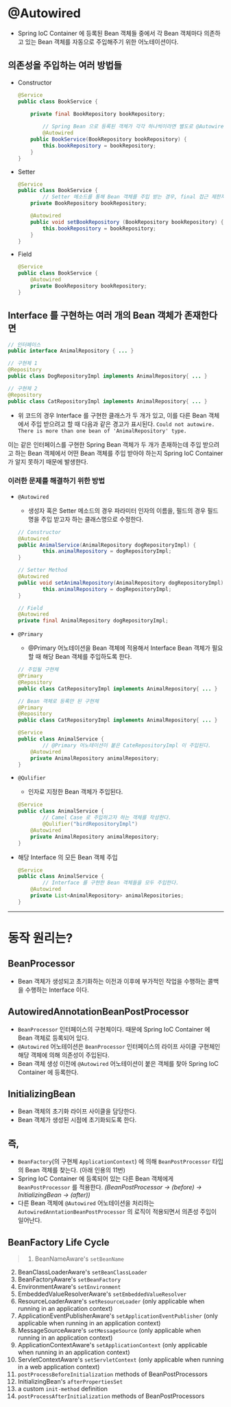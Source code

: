 # @Autowired

- Spring IoC Container 에 등록된 Bean 객체들 중에서 각 Bean 객체마다 의존하고 있는 Bean 객체를 자동으로 주입해주기 위한 어노테이션이다.

## 의존성을 주입하는 여러 방법들

- Constructor
    
    ```java
    @Service
    public class BookService {
    
        private final BookRepository bookRepository;
    		
    		// Spring Bean 으로 등록된 객체가 각각 하나씩이라면 별도로 @Autowired 어노테이션을 붙이지 않아도 주입이된다.
    		@Autowired
        public BookService(BookRepository bookRepository) {
            this.bookRepository = bookRepository;
        }
    }
    ```
    
- Setter
    
    ```java
    @Service
    public class BookService {
    		// Setter 메소드를 통해 Bean 객체를 주입 받는 경우, final 접근 제한자를 사용할 수 없다.
        private BookRepository bookRepository;
    
        @Autowired
        public void setBookRepository (BookRepository bookRepository) {
            this.bookRepository = bookRepository;
        }
    }
    ```
    
- Field
    
    ```java
    @Service
    public class BookService {
        @Autowired		
        private BookRepository bookRepository;
    }
    ```
    

## Interface 를 구현하는 여러 개의 Bean 객체가 존재한다면

```java
// 인터페이스
public interface AnimalRepository { ... }

// 구현체 1
@Repository
public class DogRepositoryImpl implements AnimalRepository{ ... }

// 구현체 2
@Repository
public class CatRepositoryImpl implements AnimalRepository{ ... }
```

- 위 코드의 경우 Interface 를 구현한 클래스가 두 개가 있고, 이를 다른 Bean 객체에서 주입 받으려고 할 때 다음과 같은 경고가 표시된다.
`Could not autowire. There is more than one bean of 'AnimalRepository' type.`

이는 같은 인터페이스를 구현한 Spring Bean 객체가 두 개가 존재하는데 주입 받으려고 하는 Bean 객체에서 어떤 Bean 객체를 주입 받아야 하는지 Spring IoC Container 가 알지 못하기 때문에 발생한다.

### 이러한 문제를 해결하기 위한 방법

- `@Autowired`
    - 생성자 혹은 Setter 메소드의 경우 파라미터 인자의 이름을, 필드의 경우 필드명을 주입 받고자 하는 클래스명으로 수정한다.
    
    ```java
    // Constructor
    @Autowired
    public AnimalService(AnimalRepository dogRepositoryImpl) {
    		this.animalRepository = dogRepositoryImpl;
    }
    
    // Setter Method
    @Autowired
    public void setAnimalRepository(AnimalRepository dogRepositoryImpl) {
    		this.animalRepository = dogRepositoryImpl;
    }
    
    // Field
    @Autowired
    private final AnimalRepository dogRepositoryImpl;
    ```
    
- `@Primary`
    - @Primary 어노테이션을 Bean 객체에 적용해서 Interface Bean 객체가 필요할 때 해당 Bean 객체를 주입하도록 한다.
    
    ```java
    // 주입될 구현체
    @Primary
    @Repository
    public class CatRepositoryImpl implements AnimalRepository{ ... }
    
    // Bean 객체로 등록만 된 구현체
    @Primary
    @Repository
    public class CatRepositoryImpl implements AnimalRepository{ ... }
    
    @Service
    public class AnimalService {
    		// @Primary 어노테이션이 붙은 CateRepositoryImpl 이 주입된다.
        @Autowired		
        private AnimalRepository animalRepository;
    }
    ```
    
- `@Qulifier`
    - 인자로 지정한 Bean 객체가 주입된다.
    
    ```java
    @Service
    public class AnimalService {
    		// Camel Case 로 주입하고자 하는 객체를 작성한다.
    		@Qulifier("birdRepositoryImpl")
        @Autowired		
        private AnimalRepository animalRepository;
    }
    ```
    
- 해당 Interface 의 모든 Bean 객체 주입
    
    ```java
    @Service
    public class AnimalService {
    		// Interface 를 구현한 Bean 객체들을 모두 주입한다.
        @Autowired		
        private List<AnimalRepository> animalRepositories;
    }
    ```
    

---

# 동작 원리는?

## BeanProcessor

- Bean 객체가 생성되고 초기화하는 이전과 이후에 부가적인 작업을 수행하는 콜백을 수행하는 Interface 이다.

## AutowiredAnnotationBeanPostProcessor

- `BeanProcessor` 인터페이스의 구현체이다. 때문에 Spring IoC Container 에 Bean 객체로 등록되어 있다.
- `@Autowired` 어노테이션은 `BeanProcessor` 인터페이스의 라이프 사이클 구현체인 해당 객체에 의해 의존성이 주입된다.
- Bean 객체 생성 이전에 `@Autowired` 어노테이션이 붙은 객체를 찾아 Spring IoC Container 에 등록한다.

## InitializingBean

- Bean 객체의 초기화 라이프 사이클을 담당한다.
- Bean 객체가 생성된 시점에 초기화되도록 한다.

## 즉,

- `BeanFactory`(의 구현체 `ApplicationContext`) 에 의해 `BeanPostProcessor` 타입의 Bean 객체를 찾는다. (아래 인용의 11번)
- Spring IoC Container 에 등록되어 있는 다른 Bean 객체에게 `BeanPostProcessor` 를 적용한다.
*(BeanPostProcessor → (before) → InitializingBean → (after))*
- 다른 Bean  객체에 `@Autowired` 어노테이션을 처리하는 `AutowiredAnntationBeanPostProcessor` 의 로직이 적용되면서 의존성 주입이 일어난다.

## BeanFactory Life Cycle

> 1. BeanNameAware's `setBeanName`
2. BeanClassLoaderAware's `setBeanClassLoader`
3. BeanFactoryAware's `setBeanFactory`
4. EnvironmentAware's `setEnvironment`
5. EmbeddedValueResolverAware's `setEmbeddedValueResolver`
6. ResourceLoaderAware's `setResourceLoader` (only applicable when running in an application context)
7. ApplicationEventPublisherAware's `setApplicationEventPublisher` (only applicable when running in an application context)
8. MessageSourceAware's `setMessageSource` (only applicable when running in an application context)
9. ApplicationContextAware's `setApplicationContext` (only applicable when running in an application context)
10. ServletContextAware's `setServletContext` (only applicable when running in a web application context)
11. `postProcessBeforeInitialization` methods of BeanPostProcessors
12. InitializingBean's `afterPropertiesSet`
13. a custom `init-method` definition
14. `postProcessAfterInitialization` methods of BeanPostProcessors
>